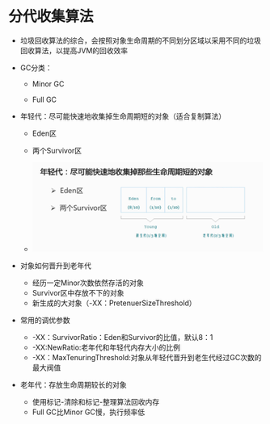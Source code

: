 # 分代收集算法

* 垃圾回收算法的综合，会按照对象生命周期的不同划分区域以采用不同的垃圾回收算法，以提高JVM的回收效率
* GC分类：

  * Minor GC

  * Full GC

* 年轻代：尽可能快速地收集掉生命周期短的对象（适合复制算法）

  * Eden区

  * 两个Survivor区

  * ![](/分代/1.png)

* 对象如何晋升到老年代

  * 经历一定Minor次数依然存活的对象
  * Survivor区中存放不下的对象
  * 新生成的大对象（-XX：PretenuerSizeThreshold）

* 常用的调优参数

  * -XX：SurvivorRatio：Eden和Survivor的比值，默认8：1
  * -XX:NewRatio:老年代和年轻代内存大小的比例
  * -XX：MaxTenuringThreshold:对象从年轻代晋升到老生代经过GC次数的最大阀值

* 老年代：存放生命周期较长的对象

  * 使用标记-清除和标记-整理算法回收内存
  * Full GC比Minor GC慢，执行频率低



